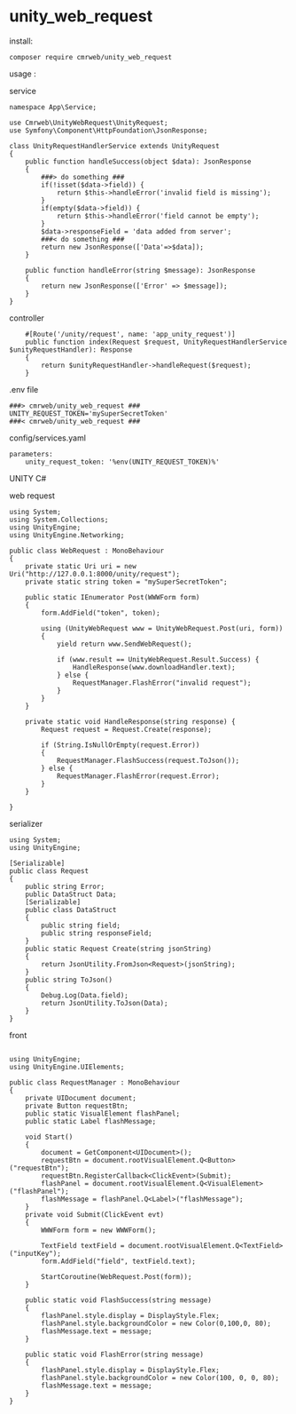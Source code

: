 ﻿# unity_web_request

install:

```composer require cmrweb/unity_web_request```


usage :

service
```
namespace App\Service;

use Cmrweb\UnityWebRequest\UnityRequest;
use Symfony\Component\HttpFoundation\JsonResponse; 

class UnityRequestHandlerService extends UnityRequest
{ 
    public function handleSuccess(object $data): JsonResponse
    {
        ###> do something ###
        if(!isset($data->field)) {
            return $this->handleError('invalid field is missing');
        }
        if(empty($data->field)) {
            return $this->handleError('field cannot be empty'); 
        }
        $data->responseField = 'data added from server';
        ###< do something ### 
        return new JsonResponse(['Data'=>$data]);
    }

    public function handleError(string $message): JsonResponse
    {
        return new JsonResponse(['Error' => $message]);
    }
}

```

controller

```
    #[Route('/unity/request', name: 'app_unity_request')]
    public function index(Request $request, UnityRequestHandlerService $unityRequestHandler): Response
    { 
        return $unityRequestHandler->handleRequest($request);
    }
```

.env file

```
###> cmrweb/unity_web_request ###
UNITY_REQUEST_TOKEN='mySuperSecretToken'
###< cmrweb/unity_web_request ###

```

config/services.yaml

```
parameters:
    unity_request_token: '%env(UNITY_REQUEST_TOKEN)%'
```


UNITY C#

web request
```
using System;
using System.Collections;
using UnityEngine;
using UnityEngine.Networking;
 
public class WebRequest : MonoBehaviour
{
    private static Uri uri = new Uri("http://127.0.0.1:8000/unity/request");
    private static string token = "mySuperSecretToken";

    public static IEnumerator Post(WWWForm form)
    {
        form.AddField("token", token);

        using (UnityWebRequest www = UnityWebRequest.Post(uri, form))
        {
            yield return www.SendWebRequest();

            if (www.result == UnityWebRequest.Result.Success) {
                HandleResponse(www.downloadHandler.text); 
            } else { 
                RequestManager.FlashError("invalid request");
            }
        }
    }

    private static void HandleResponse(string response) { 
        Request request = Request.Create(response); 

        if (String.IsNullOrEmpty(request.Error))
        { 
            RequestManager.FlashSuccess(request.ToJson()); 
        } else {
            RequestManager.FlashError(request.Error); 
        }
    }

}
 ```

serializer

```
using System; 
using UnityEngine;

[Serializable]
public class Request 
{
    public string Error;
    public DataStruct Data;
    [Serializable]
    public class DataStruct
    {
        public string field;
        public string responseField;
    }
    public static Request Create(string jsonString)
    {
        return JsonUtility.FromJson<Request>(jsonString);
    }
    public string ToJson()
    {
        Debug.Log(Data.field);
        return JsonUtility.ToJson(Data);
    }
}

```


front

```

using UnityEngine;
using UnityEngine.UIElements;

public class RequestManager : MonoBehaviour
{
    private UIDocument document; 
    private Button requestBtn;
    public static VisualElement flashPanel;
    public static Label flashMessage;

    void Start()
    {
        document = GetComponent<UIDocument>(); 
        requestBtn = document.rootVisualElement.Q<Button>("requestBtn");
        requestBtn.RegisterCallback<ClickEvent>(Submit);
        flashPanel = document.rootVisualElement.Q<VisualElement>("flashPanel");
        flashMessage = flashPanel.Q<Label>("flashMessage");
    }
    private void Submit(ClickEvent evt)
    { 
        WWWForm form = new WWWForm();

        TextField textField = document.rootVisualElement.Q<TextField>("inputKey");
        form.AddField("field", textField.text);

        StartCoroutine(WebRequest.Post(form));
    } 

    public static void FlashSuccess(string message)
    {
        flashPanel.style.display = DisplayStyle.Flex;
        flashPanel.style.backgroundColor = new Color(0,100,0, 80);
        flashMessage.text = message;
    }
    
    public static void FlashError(string message)
    {
        flashPanel.style.display = DisplayStyle.Flex;
        flashPanel.style.backgroundColor = new Color(100, 0, 0, 80); 
        flashMessage.text = message;
    }
}

```
